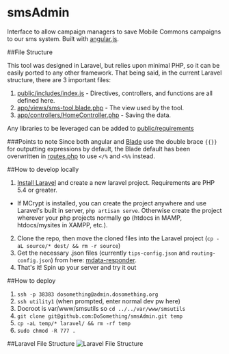 smsAdmin
========

Interface to allow campaign managers to save Mobile Commons campaigns to our sms system. Built with [angular.js](angularjs.org).

##File Structure

This tool was designed in Laravel, but relies upon minimal PHP, so it can be easily ported to any other framework.
That being said, in the current Laravel structure, there are 3 important files:

1.  [public/includes/index.js](public/includes/index.js) - Directives, controllers, and functions are all defined here.
2.  [app/views/sms-tool.blade.php](app/views/sms-tool.blade.php) - The view used by the tool. 
3.  [app/controllers/HomeController.php](app/controllers/HomeController.php) - Saving the data.

Any libraries to be leveraged can be added to [public/requirements](public/requirements)

###Points to note
Since both angular and [Blade](http://laravel.com/docs/templates#blade-templating) use the double brace `{{}}` for outputting expressions by default, the Blade default has been overwritten in [routes.php](app/routes.php) to use `</%` and `<%%` instead.


##How to develop locally

1.  [Install Laravel](http://laravel.com/docs/installation) and create a new laravel project. Requirements are PHP 5.4 or greater.
  - If MCrypt is installed, you can create the project anywhere and use Laravel's built in server, `php artisan serve`. Otherwise create the project wherever your php projects normally go (htdocs in MAMP, htdocs/mysites in XAMPP, etc.).
2.  Clone the repo, then move the cloned files into the Laravel project (`cp -aL source/* dest/ && rm -r source`)
3.  Get the necessary .json files (currently `tips-config.json` and `routing-config.json`) from here: [mdata-responder](https://github.com/DoSomething/ds-mdata-responder/tree/master/app/config).
4.  That's it! Spin up your server and try it out

##How to deploy
1.  `ssh -p 38383 dosomething@admin.dosomething.org`
2.  `ssh utility1` (when prompted, enter normal dev pw here)
3.  Docroot is var/www/smsutils so `cd ../../var/www/smsutils`
4.  `git clone git@github.com:DoSomething/smsAdmin.git temp`
5.  `cp -aL temp/* laravel/ && rm -rf temp`
6.  `sudo chmod -R 777 .` 

##Laravel File Structure
![Laravel File Structure](http://laravelbook.com/images/laravel-architecture/laravel-project-structure.png "Laravel File Structure")
